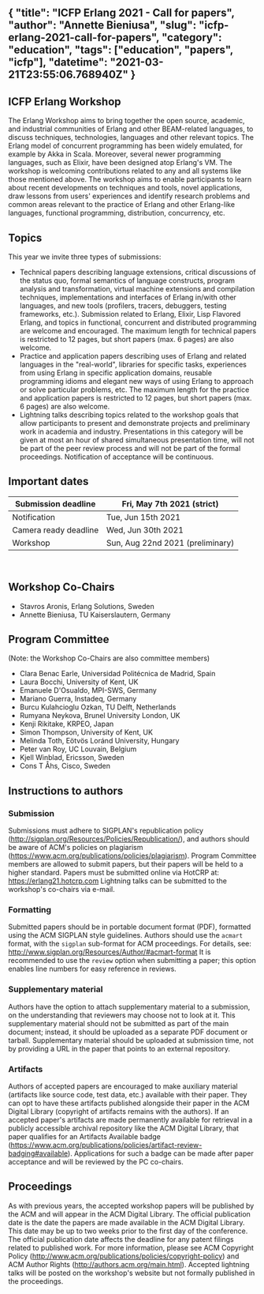 {
  "title": "ICFP Erlang 2021 - Call for papers",
  "author": "Annette Bieniusa",
  "slug": "icfp-erlang-2021-call-for-papers",
  "category": "education",
  "tags": ["education", "papers", "icfp"],
  "datetime": "2021-03-21T23:55:06.768940Z"
}
---
ICFP Erlang Workshop
---

The Erlang Workshop aims to bring together the open source, academic,
and industrial communities of Erlang and other BEAM-related languages,
to discuss techniques, technologies, languages and other relevant
topics.  The Erlang model of concurrent programming has been widely
emulated, for example by Akka in Scala. Moreover, several newer
programming languages, such as Elixir, have been designed atop
Erlang's VM.  The workshop is welcoming contributions related to any
and all systems like those mentioned above.
The workshop aims to enable participants to learn about recent
developments on techniques and tools, novel applications, draw lessons
from users' experiences and identify research problems and common
areas relevant to the practice of Erlang and other Erlang-like
languages, functional programming, distribution, concurrency, etc.

## Topics
This year we invite three types of submissions:
* Technical papers describing language extensions, critical
  discussions of the status quo, formal semantics of language
  constructs, program analysis and transformation, virtual machine
  extensions and compilation techniques, implementations and
  interfaces of Erlang in/with other languages, and new tools
  (profilers, tracers, debuggers, testing frameworks, etc.).
  Submission related to Erlang, Elixir, Lisp Flavored Erlang, and
  topics in functional, concurrent and distributed programming are
  welcome and encouraged.  The maximum length for technical papers is
  restricted to 12 pages, but short papers (max. 6 pages) are also
  welcome.
* Practice and application papers describing uses of Erlang and
  related languages in the "real-world", libraries for specific tasks,
  experiences from using Erlang in specific application domains,
  reusable programming idioms and elegant new ways of using Erlang to
  approach or solve particular problems, etc.  The maximum length for
  the practice and application papers is restricted to 12 pages, but
  short papers (max. 6 pages) are also welcome.
* Lightning talks describing topics related to the workshop goals that
  allow participants to present and demonstrate projects and
  preliminary work in academia and industry.  Presentations in this
  category will be given at most an hour of shared simultaneous
  presentation time, will not be part of the peer review process and
  will not be part of the formal proceedings.  Notification of
  acceptance will be continuous.

## Important dates
| Submission deadline   | Fri, May  7th 2021 (strict) |
| --- | --- |
| Notification          | Tue, Jun 15th 2021 |
| Camera ready deadline | Wed, Jun 30th 2021 |
| Workshop              | Sun, Aug 22nd 2021 (preliminary) |

<br/>

## Workshop Co-Chairs
* Stavros Aronis, Erlang Solutions, Sweden
* Annette Bieniusa, TU Kaiserslautern, Germany

## Program Committee
(Note: the Workshop Co-Chairs are also committee members)
* Clara Benac Earle, Universidad Politécnica de Madrid, Spain
* Laura Bocchi, University of Kent, UK
* Emanuele D'Osualdo, MPI-SWS, Germany
* Mariano Guerra, Instadeq, Germany
* Burcu Kulahcioglu Ozkan, TU Delft, Netherlands
* Rumyana Neykova, Brunel University London, UK
* Kenji Rikitake, KRPEO, Japan
* Simon Thompson, University of Kent, UK
* Melinda Toth, Eötvös Loránd University, Hungary
* Peter van Roy, UC Louvain, Belgium
* Kjell Winblad, Ericsson, Sweden
* Cons T Åhs, Cisco, Sweden

## Instructions to authors

### Submission
Submissions must adhere to SIGPLAN's republication policy
(http://sigplan.org/Resources/Policies/Republication/), and authors
should be aware of ACM's policies on plagiarism
(https://www.acm.org/publications/policies/plagiarism).  Program
Committee members are allowed to submit papers, but their papers will
be held to a higher standard.
Papers must be submitted online via HotCRP at:
https://erlang21.hotcrp.com
Lightning talks can be submitted to the workshop's co-chairs via e-mail.

### Formatting
Submitted papers should be in portable document format (PDF),
formatted using the ACM SIGPLAN style guidelines.  Authors should use
the `acmart` format, with the `sigplan` sub-format for ACM
proceedings.  For details, see:
http://www.sigplan.org/Resources/Author/#acmart-format
It is recommended to use the `review` option when submitting a paper;
this option enables line numbers for easy reference in reviews.

### Supplementary material
Authors have the option to attach supplementary material to a
submission, on the understanding that reviewers may choose not to look
at it.  This supplementary material should not be submitted as part of
the main document; instead, it should be uploaded as a separate PDF
document or tarball.
Supplementary material should be uploaded at submission time, not by
providing a URL in the paper that points to an external repository.

### Artifacts
Authors of accepted papers are encouraged to make auxiliary material
(artifacts like source code, test data, etc.) available with their
paper.  They can opt to have these artifacts published alongside their
paper in the ACM Digital Library (copyright of artifacts remains with
the authors).
If an accepted paper's artifacts are made permanently available for
retrieval in a publicly accessible archival repository like the ACM
Digital Library, that paper qualifies for an Artifacts Available badge
(https://www.acm.org/publications/policies/artifact-review-badging#available).
Applications for such a badge can be made after paper acceptance and
will be reviewed by the PC co-chairs.

## Proceedings
As with previous years, the accepted workshop papers will be published
by the ACM and will appear in the ACM Digital Library.
The official publication date is the date the papers are made available
in the ACM Digital Library.  This date may be up to two weeks prior to the
first day of the conference.  The official publication date affects the
deadline for any patent filings related to published work.
For more information, please see ACM Copyright Policy
(http://www.acm.org/publications/policies/copyright-policy) and ACM
Author Rights (http://authors.acm.org/main.html).
Accepted lightning talks will be posted on the workshop's website but
not formally published in the proceedings.

